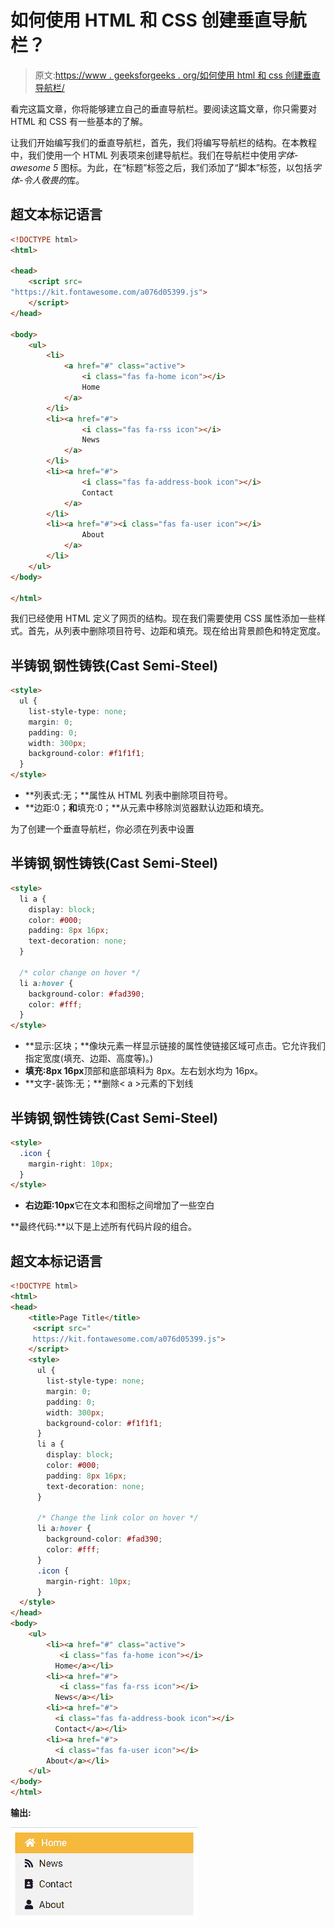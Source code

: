 # 如何使用 HTML 和 CSS 创建垂直导航栏？

> 原文:[https://www . geeksforgeeks . org/如何使用 html 和 css 创建垂直导航栏/](https://www.geeksforgeeks.org/how-to-create-vertical-navigation-bar-using-html-and-css/)

看完这篇文章，你将能够建立自己的垂直导航栏。要阅读这篇文章，你只需要对 HTML 和 CSS 有一些基本的了解。

让我们开始编写我们的垂直导航栏，首先，我们将编写导航栏的结构。在本教程中，我们使用一个 HTML 列表项来创建导航栏。我们在导航栏中使用*字体-awesome 5* 图标。为此，在“标题”标签之后，我们添加了“脚本”标签，以包括*字体-令人敬畏的*库。

## 超文本标记语言

```html
<!DOCTYPE html>
<html>

<head>
    <script src=
"https://kit.fontawesome.com/a076d05399.js">
    </script>
</head>

<body>
    <ul>
        <li>
            <a href="#" class="active">
                <i class="fas fa-home icon"></i>
                Home
            </a>
        </li>
        <li><a href="#">
                <i class="fas fa-rss icon"></i>
                News
            </a>
        </li>
        <li><a href="#">
                <i class="fas fa-address-book icon"></i>
                Contact
            </a>
        </li>
        <li><a href="#"><i class="fas fa-user icon"></i>
                About
            </a>
        </li>
    </ul>
</body>

</html>
```

我们已经使用 HTML 定义了网页的结构。现在我们需要使用 CSS 属性添加一些样式。首先，从列表中删除项目符号、边距和填充。现在给出背景颜色和特定宽度。

## 半铸钢ˌ钢性铸铁(Cast Semi-Steel)

```html
<style>
  ul {
    list-style-type: none;
    margin: 0;
    padding: 0;
    width: 300px;
    background-color: #f1f1f1;
  }
</style>
```

*   **列表式:无；**属性从 HTML 列表中删除项目符号。
*   **边距:0；**和**填充:0；**从元素中移除浏览器默认边距和填充。

为了创建一个垂直导航栏，你必须在列表中设置

## 半铸钢ˌ钢性铸铁(Cast Semi-Steel)

```html
<style>
  li a {
    display: block;
    color: #000;
    padding: 8px 16px;
    text-decoration: none;
  }

  /* color change on hover */
  li a:hover {
    background-color: #fad390;
    color: #fff;
  }
</style>
```

*   **显示:区块；**像块元素一样显示链接的属性使链接区域可点击。它允许我们指定宽度(填充、边距、高度等)。)
*   **填充:8px 16px**顶部和底部填料为 8px。左右划水均为 16px。
*   **文字-装饰:无；**删除< a >元素的下划线

## 半铸钢ˌ钢性铸铁(Cast Semi-Steel)

```html
<style>
  .icon {
    margin-right: 10px;
  }
</style>
```

*   **右边距:10px**它在文本和图标之间增加了一些空白

**最终代码:**以下是上述所有代码片段的组合。

## 超文本标记语言

```html
<!DOCTYPE html>
<html>
<head>
    <title>Page Title</title>
     <script src="
     https://kit.fontawesome.com/a076d05399.js">
    </script>
    <style>
      ul {
        list-style-type: none;
        margin: 0;
        padding: 0;
        width: 300px;
        background-color: #f1f1f1;
      }
      li a {
        display: block;
        color: #000;
        padding: 8px 16px;
        text-decoration: none;
      }

      /* Change the link color on hover */
      li a:hover {
        background-color: #fad390;
        color: #fff;
      }
      .icon {
        margin-right: 10px;
      }
  </style>
</head>
<body>
    <ul>
        <li><a href="#" class="active">
           <i class="fas fa-home icon"></i>
          Home</a></li>
        <li><a href="#">
           <i class="fas fa-rss icon"></i>
          News</a></li>
        <li><a href="#">
          <i class="fas fa-address-book icon"></i>
          Contact</a></li>
        <li><a href="#">
          <i class="fas fa-user icon"></i>
        About</a></li>
    </ul>
</body>
</html>
```

**输出:**

![](img/a21c042c102c1f6dbb27d0ecb317a6c8.png)